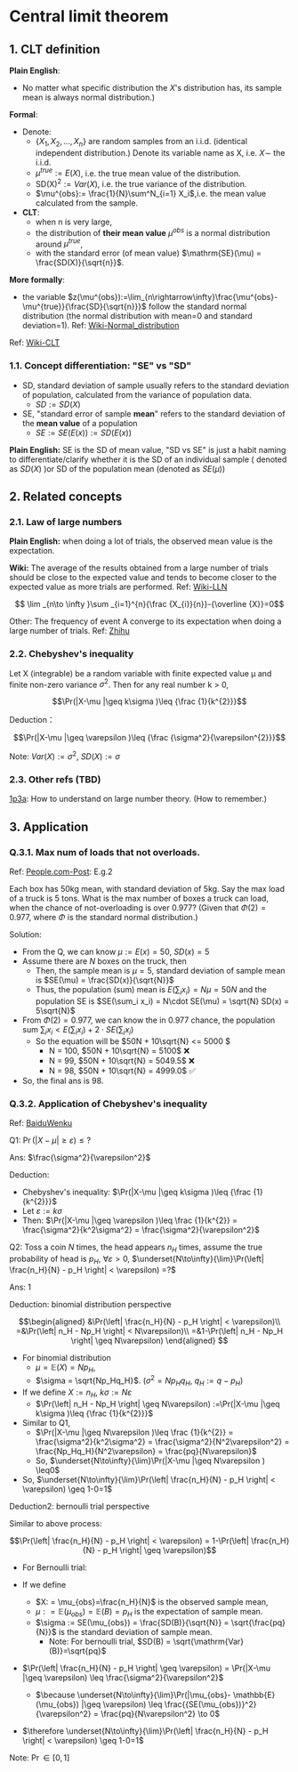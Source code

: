 # Central limit theorem


## 1. CLT definition

**Plain English**: 
- No matter what specific distribution the $X$'s distribution has, its sample mean is always normal distribution.)


**Formal**:

- Denote:
  - $\{X_1,X_2,\dots,X_n\}$ are random samples from an i.i.d. (identical independent distribution.) Denote its variable name as X, i.e. $X\sim$ the i.i.d.
  - $\mu^{true}:=E(X)$, i.e. the true mean value of the distribution.
  - $\mathrm{SD(X)}^2:=Var(X)$, i.e. the true variance of the distribution.
  - $\mu^{obs}:= \frac{1}{N}\sum^N_{i=1} X_i$,i.e. the mean value calculated from the sample.
- **CLT**: 
  - when n is very large, 
  - the distribution of **their mean value** $\mu^{obs}$ is a normal distribution around $\mu^{true}$, 
  - with the standard error (of mean value) $\mathrm{SE}(\mu) = \frac{SD(X)}{\sqrt{n}}$. 

**More formally**: 
- the variable $z(\mu^{obs}):=\lim_{n\rightarrow\infty}\frac{\mu^{obs}-\mu^{true}}{\frac{SD}{\sqrt{n}}}$ follow the standard normal distribution (the normal distribution with mean=0 and standard deviation=1). Ref: [Wiki-Normal_distribution](https://en.wikipedia.org/wiki/Normal_distribution)

Ref: [Wiki-CLT](https://en.wikipedia.org/wiki/Central_limit_theorem)


### 1.1. Concept differentiation: "SE" vs "SD"

- SD, standard deviation of sample usually refers to the standard deviation of population, calculated from the variance of population data.
  - $SD  := SD(X)$
- SE, "standard error of sample **mean**" refers to the standard deviation of the **mean value** of a population
  - $SE := SE( E(x) ) := SD(E(x))$

**Plain English:** SE is the SD of mean value, "SD vs SE" is just a habit naming to differentiate/clarify whether it is the SD of an individual sample ( denoted as $SD(X)$ )or SD of the population mean (denoted as $SE(\mu)$)

## 2. Related concepts

### 2.1. Law of large numbers

**Plain English:** when doing a lot of trials, the observed mean value is the expectation.

**Wiki:** The average of the results obtained from a large number of trials should be close to the expected value and tends to become closer to the expected value as more trials are performed. Ref: [Wiki-LLN](https://en.wikipedia.org/wiki/Law_of_large_numbers)

$$ \lim _{n\to \infty }\sum _{i=1}^{n}{\frac {X_{i}}{n}}-{\overline {X}}=0$$

Other: The frequency of event A converge to its expectation when doing a large number of trials. Ref: [Zhihu](https://zhuanlan.zhihu.com/p/87299555)

### 2.2. Chebyshev's inequality

Let X (integrable) be a random variable with finite expected value μ and finite non-zero variance $\sigma^2$. Then for any real number k > 0,

$$\Pr(|X-\mu |\geq k\sigma )\leq {\frac {1}{k^{2}}}$$

Deduction：

$$\Pr(|X-\mu |\geq \varepsilon )\leq {\frac {\sigma^2}{\varepsilon^{2}}}$$

Note: $Var(X) := \sigma^2$, $SD(X):=\sigma$

### 2.3. Other refs (TBD)

[1p3a](https://instant.1point3acres.com/thread/835066): How to understand on large number theory. (How to remember.)

## 3. Application

### Q.3.1. Max num of loads that not overloads.

Ref: [People.com-Post](http://edu.people.com.cn/n/2014/0103/c1053-24014786.html): E.g.2

Each box has 50kg mean, with standard deviation of 5kg. Say the max load of a truck is 5 tons. What is the max number of boxes a truck can load, when the chance of not-overloading is over 0.977? (Given that $\Phi(2) = 0.977$, where $\Phi$ is the standard normal distribution.)

Solution:

- From the Q, we can know $\mu:=E(x)=50$, $SD(x)=5$
- Assume there are $N$ boxes on the truck, then
  - Then, the sample mean is $\mu = 5$, standard deviation of sample mean is $SE(\mu) = \frac{SD(x)}{\sqrt{N}}$
  - Thus, the population (sum) mean is $E(\sum_i x_i) = N\mu =50N$ and the population SE is $SE(\sum_i x_i) =  N\cdot SE(\mu) = \sqrt{N} SD(x) = 5\sqrt{N}$
- From $\Phi(2) = 0.977$, we can know the in $0.977$ chance, the population sum $\sum_i x_i < E(\sum_i x_i) + 2\cdot SE(\sum_i x_i)$
  - So the equation will be $50N + 10\sqrt{N} <= 5000 $
    - N = 100, $50N + 10\sqrt{N} = 5100$ ❌
    - N = 99, $50N + 10\sqrt{N} = 5049.5$ ❌
    - N = 98, $50N + 10\sqrt{N} = 4999.0$ ✅
- So, the final ans is 98.


### Q.3.2. Application of Chebyshev's inequality

Ref: [BaiduWenku](https://wenku.baidu.com/view/6ad25c652dc58bd63186bceb19e8b8f67d1cef0d.html?re=view)

Q1: $\Pr(|X-\mu |\geq \varepsilon )\leq ?$

Ans: $\frac{\sigma^2}{\varepsilon^2}$

Deduction:
- Chebyshev's inequality: $\Pr(|X-\mu |\geq k\sigma )\leq {\frac {1}{k^{2}}}$
- Let $\varepsilon := k\sigma$
- Then: $\Pr(|X-\mu |\geq \varepsilon )\leq \frac {1}{k^{2}} = \frac{\sigma^2}{k^2\sigma^2} = \frac{\sigma^2}{\varepsilon^2}$


Q2: Toss a coin $N$ times, the head appears $n_H$ times, assume the true probability of head is $p_H$, $\forall \varepsilon>0$, $\underset{N\to\infty}{\lim}\Pr(\left| \frac{n_H}{N} - p_H \right| < \varepsilon) =?$

Ans: 1

Deduction: binomial distribution perspective

$$\begin{aligned}
  &\Pr(\left| \frac{n_H}{N} - p_H \right| < \varepsilon)\\
  =&\Pr(\left| n_H - Np_H \right| < N\varepsilon)\\
  =&1-\Pr(\left| n_H - Np_H \right| \geq N\varepsilon)
\end{aligned} $$

- For binomial distribution 
  - $\mu = \mathbb{E}(X) = Np_H$, 
  - $\sigma = \sqrt{Np_Hq_H}$. ($\sigma^2 = Np_Hq_H$, $q_H := q-p_H$)
- If we define $X:=n_H$, $k\sigma := N\varepsilon$
  - $\Pr(\left| n_H - Np_H \right| \geq N\varepsilon) :=\Pr(|X-\mu |\geq k\sigma )\leq {\frac {1}{k^{2}}}$
- Similar to Q1,
  - $\Pr(|X-\mu |\geq N\varepsilon )\leq \frac {1}{k^{2}} = \frac{\sigma^2}{k^2\sigma^2} = \frac{\sigma^2}{N^2\varepsilon^2} = \frac{Np_Hq_H}{N^2\varepsilon} = \frac{pq}{N\varepsilon}$
  - So, $\underset{N\to\infty}{\lim}\Pr(|X-\mu |\geq N\varepsilon ) \leq0$
- So, $\underset{N\to\infty}{\lim}\Pr(\left| \frac{n_H}{N} - p_H \right| < \varepsilon) \geq 1-0=1$


Deduction2: bernoulli trial perspective

Similar to above process: 

$$\Pr(\left| \frac{n_H}{N} - p_H \right| < \varepsilon) = 1-\Pr(\left| \frac{n_H}{N} - p_H \right| \geq \varepsilon)$$

- For Bernoulli trial:

- If we define
  - $X: = \mu_{obs}=\frac{n_H}{N}$ is the observed sample mean, 
  - $\mu : = \mathbb{E}(\mu_{obs}) = \mathbb{E}(B)= p_H$ is the expectation of sample mean.
  - $\sigma := SE(\mu_{obs}) = \frac{SD(B)}{\sqrt{N}} = \sqrt{\frac{pq}{N}}$ is the standard deviation of sample mean.
    - Note: For bernoulli trial, $SD(B) = \sqrt{\mathrm{Var}(B)}=\sqrt{pq}$
- $\Pr(\left| \frac{n_H}{N} - p_H \right| \geq \varepsilon) = \Pr(|X-\mu |\geq \varepsilon) \leq \frac{\sigma^2}{\varepsilon^2}$
  - $\because \underset{N\to\infty}{\lim}\Pr(|\mu_{obs}- \mathbb{E}(\mu_{obs}) |\geq \varepsilon) \leq \frac{{SE(\mu_{obs})}^2}{\varepsilon^2} = \frac{pq}{N\varepsilon^2} \to 0$
- $\therefore \underset{N\to\infty}{\lim}\Pr(\left| \frac{n_H}{N} - p_H \right| < \varepsilon) \geq 1-0=1$

Note: $\Pr \in [0,1]$